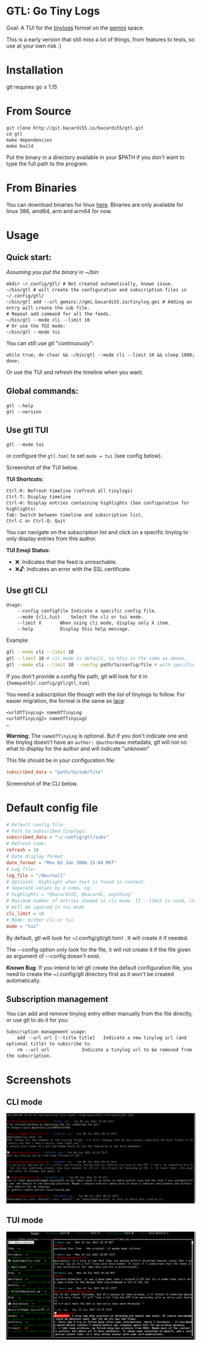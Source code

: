 # GTL: Go Tiny Logs

Goal: A TUI for the [tinylogs](https://codeberg.org/bacardi55/gemini-tinylog-rfc/src/branch/main) format on the [gemini](gemini.circumlunar.space/) space.

This is a early version that still miss a lot of things, from features to tests, so use at your own risk :)

# Installation

gtl requires go ≥ 1.15

# From Source
```
git clone http://git.bacardi55.io/bacardi55/gtl.git
cd gtl
make dependencies
make build
```

Put the binary in a directory available in your $PATH if you don't want to type the full path to the program.

# From Binaries

You can download binaries for linux [here](https://github.com/bacardi55/gtl/releases).
Binaries are only available for linux 386, amd64, arm and arm64 for now.

# Usage

## Quick start:

*Assuming you put the binary in ~/bin*:
```
mkdir ~/.config/gtl/ # Not created automatically, known issue.
~/bin/gtl # will create the configuration and subscription files in ~/.config/gtl/
~/bin/gtl add --url gemini://gmi.bacardi55.io/tinylog.gmi # Adding an entry will create the sub file.
# Repeat add command for all the feeds.
~/bin/gtl --mode cli --limit 10
# Or use the TUI mode:
~/bin/gtl --mode tui
```

You can still use gtl "continuously":
```
while true; do clear && ~/bin/gtl --mode cli --limit 10 && sleep 1800; done;
```

Or use the TUI and refresh the timeline when you want.

## Global commands:
```
gtl --help
gtl --version
```

## Use gtl TUI

```
gtl --mode tui
```
or configure the `gtl.toml` to set `mode = tui` (see config below).

Screenshot of the TUI below.

**TUI Shortcuts:**
```
Ctrl-R: Refresh timeline (refresh all tinylogs)
Ctrl-T: Display timeline
Ctrl-H: Display entries containing highlights (See configuration for highlights)
Tab: Switch between timeline and subscription list.
Ctrl-C or Ctrl-Q: Quit
```
You can navigate on the subscription list and click on a specific tinylog to only display entries from this author.

**TUI Emoji Status:**

* ❌: Indicates that the feed is unreachable.
* ❌🔓: Indicates an error with the SSL certificate.

## Use gtl CLI
```
Usage:
	--config configFile	Indicate a specific config file.
	--mode {cli,tui}	Select the cli or tui mode.
	--limit X		When using cli mode, display only X item.
	--help			Display this help message.
```

Example:
```bash
gtl --mode cli --limit 10
gtl --limit 10 # cli mode is default, so this is the same as above.
gtl --mode cli --limit 10 --config path/to/config/file # with specific path for config file.
```

If you don't provide a config file path, gtl will look for it in `{homepath}/.config/gtl/gtl.toml`

You need a subscription file though with the list of tinylogs to follow. For easier migration, the format is the same as [lace](https://friendo.monster/log/lace.html):
```
<urlOfTinyLog> nameOfTinyLog
<urlOfTinyLog2> nameOfTinyLog2
…
```

**Warning**: The `nameOfTinyLog` is optional. But if you don't indicate one and the tinylog doesn't have an `author: @authorName` metadata, gtl will not no what to display for the author and will indicate "unknown"

This file should be in your configuration file:

```toml
subscribed_data = "path/to/sub/file"
```

Screenshot of the CLI below.

# Default config file

```toml
# Default config file:
# Path to subscribed tinylogs:
subscribed_data = "~/.config/gtl/subs"
# Refresh time:
refresh = 10
# Date display format
date_format = "Mon 02 Jan 2006 15:04 MST"
# Log file:
log_file = "/dev/null"
# Optional: Highlight when text is found in content.
# Separate values by a coma, eg:
# highlights = "@bacardi55, @bacardi, anything"
# Maximum number of entries showed in cli mode. If --limit is used, it will overide this setting.
# Will be ignored in tui mode.
cli_limit = 10
# Mode: either cli or tui
mode = "tui"
```

By default, gtl will look for ~/.config/gtl/gtl.toml . It will create it if needed.

The --config option only look for the file, it will not create it if the file given as argument of --config doesn't exist.

**Known Bug**: If you intend to let gtl create the default configuration file, you need to create the ~/.config/gtl directory first as it won't be created automatically.


## Subscription management

You can add and remove tinylog entry either manually from the file directly, or use gtl to do it for you:
```
Subscription management usage:
	add --url url [--title title]	Indicate a new tinylog url (and optional title) to subscribe to.
	rm --url url			Indicate a tinylog url to be removed from the subscription.
```


# Screenshots

## CLI mode

![Gtl CLI screenshot](docs/images/gtl_screenshot.png)

## TUI mode

![Gtl TUI screenshot](docs/images/gtl_tui_screenshot.png)
